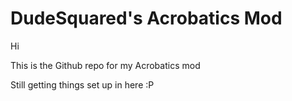 # DudeSquared's Acrobatics Mod

Hi


This is the Github repo for my Acrobatics mod


Still getting things set up in here :P


